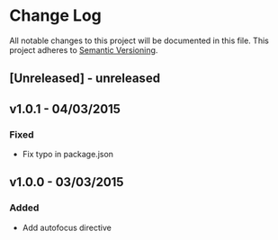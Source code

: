 # Change Log
All notable changes to this project will be documented in this file.
This project adheres to [Semantic Versioning](http://semver.org/).

## [Unreleased] - unreleased

## v1.0.1 - 04/03/2015

### Fixed
- Fix typo in package.json

## v1.0.0 - 03/03/2015

### Added
- Add autofocus directive
